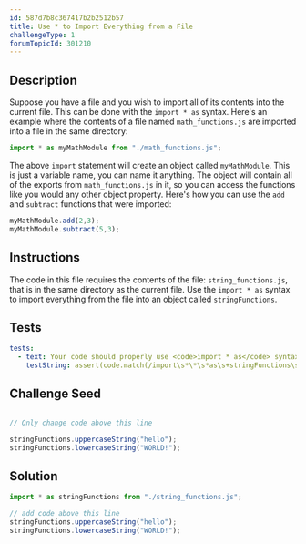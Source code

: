 ```yaml
---
id: 587d7b8c367417b2b2512b57
title: Use * to Import Everything from a File
challengeType: 1
forumTopicId: 301210
---
```


## Description

<section id='description'>

Suppose you have a file and you wish to import all of its contents into the current file. This can be done with the `import * as` syntax. Here's an example where the contents of a file named `math_functions.js` are imported into a file in the same directory:

```js
import * as myMathModule from "./math_functions.js";
```

The above `import` statement will create an object called `myMathModule`. This is just a variable name, you can name it anything. The object will contain all of the exports from `math_functions.js` in it, so you can access the functions like you would any other object property. Here's how you can use the `add` and `subtract` functions that were imported:

```js
myMathModule.add(2,3);
myMathModule.subtract(5,3);
```

</section>

## Instructions

<section id='instructions'>

The code in this file requires the contents of the file: `string_functions.js`, that is in the same directory as the current file. Use the `import * as` syntax to import everything from the file into an object called `stringFunctions`.

</section>

## Tests

<section id='tests'>

```yml
tests:
  - text: Your code should properly use <code>import * as</code> syntax.
    testString: assert(code.match(/import\s*\*\s*as\s+stringFunctions\s+from\s*('|")\.\/string_functions\.js\1/g));
```

</section>

## Challenge Seed

<section id='challengeSeed'>
<div id='js-seed'>

```js

// Only change code above this line

stringFunctions.uppercaseString("hello");
stringFunctions.lowercaseString("WORLD!");
```

</div>

</section>

## Solution

<section id='solution'>

```js
import * as stringFunctions from "./string_functions.js";

// add code above this line
stringFunctions.uppercaseString("hello");
stringFunctions.lowercaseString("WORLD!");
```

</section>
